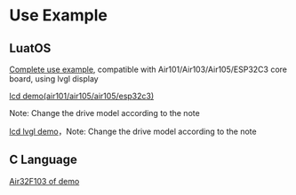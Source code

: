 # Use Example

## LuatOS

[Complete use example](https://gitee.com/openLuat/LuatOS/tree/master/script/turnkey/lcd-0.96-lvgl), compatible with Air101/Air103/Air105/ESP32C3 core board, using lvgl display

[lcd demo(air101/air105/air105/esp32c3)](https://gitee.com/openLuat/LuatOS/tree/master/demo/lcd)

Note: Change the drive model according to the note

[lcd lvgl demo](https://gitee.com/openLuat/LuatOS/tree/master/demo/lvgl)，Note: Change the drive model according to the note

## C Language

[Air32F103 of demo](https://gitee.com/openLuat/luatos-soc-air32f103/tree/master/ModuleDemo/SPI/SPI_Air10x_LCD)
